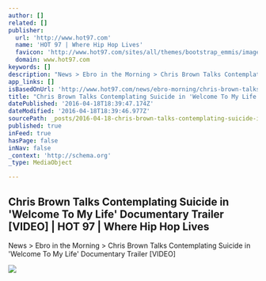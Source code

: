 ```yaml
---
author: []
related: []
publisher:
  url: 'http://www.hot97.com'
  name: 'HOT 97 | Where Hip Hop Lives'
  favicon: 'http://www.hot97.com/sites/all/themes/bootstrap_emmis/images/sites/wqht/favicon.ico'
  domain: www.hot97.com
keywords: []
description: "News > Ebro in the Morning > Chris Brown Talks Contemplating Suicide in 'Welcome To My Life' Documentary Trailer [VIDEO]"
app_links: []
isBasedOnUrl: 'http://www.hot97.com/news/ebro-morning/chris-brown-talks-contemplating-suicide-welcome-my-life-documentary-trailer-video'
title: "Chris Brown Talks Contemplating Suicide in 'Welcome To My Life' Documentary Trailer [VIDEO] | HOT 97 | Where Hip Hop Lives"
datePublished: '2016-04-18T18:39:47.174Z'
dateModified: '2016-04-18T18:39:46.977Z'
sourcePath: _posts/2016-04-18-chris-brown-talks-contemplating-suicide-in-welcome-to-my-li.md
published: true
inFeed: true
hasPage: false
inNav: false
_context: 'http://schema.org'
_type: MediaObject

---
```

<article style=""><h1>Chris Brown Talks Contemplating Suicide in 'Welcome To My Life' Documentary Trailer [VIDEO] | HOT 97 | Where Hip Hop Lives</h1><p>News &gt; Ebro in the Morning &gt; Chris Brown Talks Contemplating Suicide in 'Welcome To My Life' Documentary Trailer [VIDEO]</p><img src="http://www.hot97.com/sites/g/files/exi706/f/article-images-featured/999211-393896.jpg" /></article>